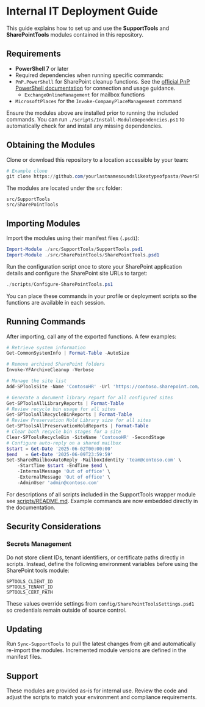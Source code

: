 # Internal IT Deployment Guide

This guide explains how to set up and use the **SupportTools** and **SharePointTools** modules contained in this repository.

## Requirements

* **PowerShell 7** or later
* Required dependencies when running specific commands:
* `PnP.PowerShell` for SharePoint cleanup functions. See the [official PnP PowerShell documentation](https://pnp.github.io/powershell/index.html) for connection and usage guidance.
  * `ExchangeOnlineManagement` for mailbox functions
* `MicrosoftPlaces` for the `Invoke-CompanyPlaceManagement` command

Ensure the modules above are installed prior to running the included commands.
You can run `./scripts/Install-ModuleDependencies.ps1` to automatically check
for and install any missing dependencies.

## Obtaining the Modules

Clone or download this repository to a location accessible by your team:

```powershell
# Example clone
git clone https://github.com/yourlastnamesoundslikeatypeofpasta/PowerShell
```

The modules are located under the `src` folder:

```
src/SupportTools
src/SharePointTools
```

## Importing Modules

Import the modules using their manifest files (`.psd1`):

```powershell
Import-Module ./src/SupportTools/SupportTools.psd1
Import-Module ./src/SharePointTools/SharePointTools.psd1
```

Run the configuration script once to store your SharePoint application details and configure the SharePoint site URLs to target:

```powershell
./scripts/Configure-SharePointTools.ps1
```

You can place these commands in your profile or deployment scripts so the functions are available in each session.

## Running Commands

After importing, call any of the exported functions. A few examples:

```powershell
# Retrieve system information
Get-CommonSystemInfo | Format-Table -AutoSize

# Remove archived SharePoint folders
Invoke-YFArchiveCleanup -Verbose

# Manage the site list
Add-SPToolsSite -Name 'ContosoHR' -Url 'https://contoso.sharepoint.com/sites/HR'

# Generate a document library report for all configured sites
Get-SPToolsAllLibraryReports | Format-Table
# Review recycle bin usage for all sites
Get-SPToolsAllRecycleBinReports | Format-Table
# Review Preservation Hold Library size for all sites
Get-SPToolsAllPreservationHoldReports | Format-Table
# Clear both recycle bin stages for a site
Clear-SPToolsRecycleBin -SiteName 'ContosoHR' -SecondStage
# Configure auto-reply on a shared mailbox
$start = Get-Date '2025-06-02T00:00:00'
$end   = Get-Date '2025-06-09T23:59:59'
Set-SharedMailboxAutoReply -MailboxIdentity 'team@contoso.com' \
    -StartTime $start -EndTime $end \
    -InternalMessage 'Out of office' \ 
    -ExternalMessage 'Out of office' \ 
    -AdminUser 'admin@contoso.com'
```

For descriptions of all scripts included in the SupportTools wrapper module see [scripts/README.md](../scripts/README.md). Example commands are now embedded directly in the documentation.

## Security Considerations

### Secrets Management

Do not store client IDs, tenant identifiers, or certificate paths directly in scripts. Instead, define the following environment variables before using the SharePoint tools module:

```text
SPTOOLS_CLIENT_ID
SPTOOLS_TENANT_ID
SPTOOLS_CERT_PATH
```

These values override settings from `config/SharePointToolsSettings.psd1` so credentials remain outside of source control.

## Updating

Run `Sync-SupportTools` to pull the latest changes from git and automatically re-import the modules. Incremented module versions are defined in the manifest files.

## Support

These modules are provided as-is for internal use. Review the code and adjust the scripts to match your environment and compliance requirements.


